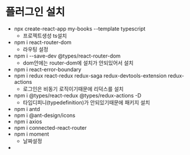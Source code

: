 # 플러그인 설치

- npx create-react-app my-books --template typescript
  - 프로젝트생성 ts설치
- npm i react-router-dom
  - 라우팅 설정
- npm i --save-dev @types/react-router-dom
  - dom안에는 router-dom에 설치가 안되있어서 설치
- npm i react-error-boundary
- npm i redux react-redux redux-saga redux-devtools-extension redux-actions
  - 로그인은 비동기 로직이기때문에 리덕스를 설치
- npm i @types/react-redux @types/redux-actions -D
  - 타입디피니(typedefinition)가 안되있기때문에 패키지 설치
- npm i antd
- npm i @ant-design/icons
- npm i axios
- npm i connected-react-router
- npm i moment
  - 날짜설정
-
